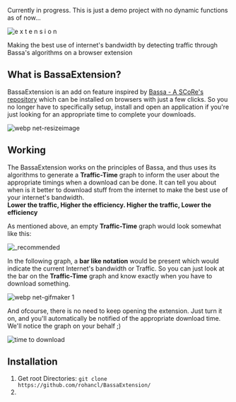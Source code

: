 Currently in progress. This is just a demo project with no dynamic functions as of now...


![e x t e n s i o n](https://user-images.githubusercontent.com/29266591/50261799-31185700-0434-11e9-97df-dd357858df17.png)

Making the best use of internet's bandwidth by detecting traffic through Bassa's algorithms on a browser extension

## What is BassaExtension?
BassaExtension is an add on feature inspired by [Bassa - A SCoRe's repository](https://github.com/scorelab/Bassa) which can be installed on browsers with just a few clicks. So you no longer have to specifically setup, install and open an application if you're just looking for an appropriate time to complete your downloads.

![webp net-resizeimage](https://user-images.githubusercontent.com/29266591/50281689-4c0bbb00-0476-11e9-8d99-8cee7bd3bffe.png)

## Working
The BassaExtension works on the principles of Bassa, and thus uses its algorithms to generate a <b>Traffic-Time</b> graph to inform the user about the appropriate timings when a download can be done. It can tell you about when is it better to download stuff from the internet to make the best use of your internet's bandwidth.<br>
<b>Lower the traffic, Higher the efficiency. Higher the traffic, Lower the efficiency</b>

As mentioned above, an empty <b>Traffic-Time</b> graph would look somewhat like this:

![_recommended](https://user-images.githubusercontent.com/29266591/50279766-b4579e00-0470-11e9-9f5f-66e78d93978e.png)

In the following graph, a <b>bar like notation</b> would be present which would indicate the current Internet's bandwidth or Traffic. So you can just look at the bar on the <b>Traffic-Time</b> graph and know exactly when you have to download something.

![webp net-gifmaker 1](https://user-images.githubusercontent.com/29266591/50280611-faadfc80-0472-11e9-8684-01a197d2c821.gif)

And ofcourse, there is no need to keep opening the extension. Just turn it on, and you'll automatically be notified of the appropriate download time. We'll notice the graph on your behalf ;)

![time to download](https://user-images.githubusercontent.com/29266591/50282110-ba04b200-0477-11e9-87b3-5acb7c10ac2a.png)

## Installation
1. Get root Directories: ```git clone https://github.com/rohancl/BassaExtension/```
2. 

